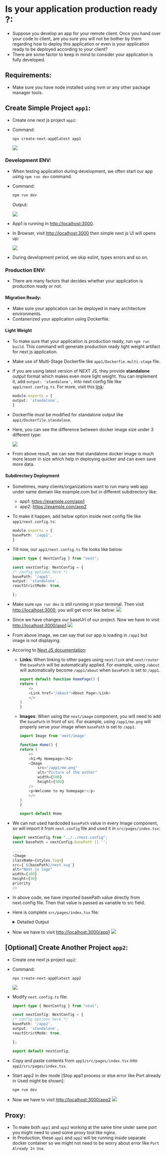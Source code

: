 # Is your application production ready ?:
- Suppose you develop an app for your remote client. Once you hand over your code to client, are you sure you will not be bother by them regarding  how to deploy this application or even is your application ready to be deployed according to your client? 
- There are some factor to keep in mind to consider your application is fully developed.

## Requirements:
- Make sure you have node installed using nvm or any other package manager tools.

## Create Simple Project `app1`:
- Create one next js project `app1`:
- Command: 
    ```
    npx create-next-app@latest app1
    ```

    <img src="Assets/app1-project-create.png">

### Development ENV:
- When testing application during development, we often start our app using `npm run dev` command.
- Command:
    ```ts
    npm run dev
    ```

    Output:

    <img src="Assets/dev-env.png">

- App1 is running in [http://localhost:3000](http://localhost:3000).

- In Browser, visit [http://localhost:3000](http://localhost:3000) then simple next js UI will opens up:

    <img src="Assets/dev-env-ui.png">

- During development period, we skip eslint, types errors and so on.

### Production ENV:
- There are many factors that decides whether your application is production ready or not.

#### Migration Ready:
- Make sure your application can be deployed in many architecture environments.
- Contanerized your application using Dockerfile.

#### Light Weight 
- To make sure that your application is production ready, run `npm run build`. This command will generate production ready light weight artifact for next js application.
- Make use of Multi-Stage Dockerfile like `app1/Dockerfie.multi-stage` file.
- If you are using latest version of NEXT JS, they provide **standalone** output format which makes even more light weight. You can implement it, add `output: 'standalone',` into next config file like `app1/next.config.ts`. For more, visit this [link](https://nextjs.org/docs/pages/api-reference/config/next-config-js/output):
    ```ts
    module.exports = {
    output: 'standalone',
    }
    ```
- Dockerfile must be modified for standalone output like `app1/Dockerfile.standalone`.
- Here, you can see the difference between docker image size under 3 different type:

    <img src="Assets/docker-images-comparision.png">

- From above result, we can see that standalone docker image is much more lesser in size which help in deploying quicker and can even save more data.

#### Subdirectory Deployment 
- Sometimes, many clients/organizations want to run many web app under same domain like example.com but in different subdirectory like:
    - app1: https://example.com/app1
    - app2: https://example.com/app2

- To make it happen, add below option inside next config file like `app1/next.config.ts`:
    ```ts
    module.exports = {
    basePath: '/app1',
    }
    ```

- Till now, our `app1/next.config.ts` file looks like below:
    ```ts
    import type { NextConfig } from "next";

    const nextConfig: NextConfig = {
    /* config options here */
    basePath: '/app1',
    output: 'standalone',
    reactStrictMode: true,

    };

- Make sure `npm run dev` is still running in your terminal. Then visit [http://localhost:3000](http://localhost:3000), you will get error like below:
    <img src="Assets/app1-ui-basepath-error.png">

- Since we have changes our baseUrl of our project. Now we have to visit [http://localhost:3000/app1](http://localhost:3000/app1)
    <img src="Assets/dev-path-app1.png">

- From above image, we can say that our app is loading in `/app1` but image is not displaying.

- Accoring to [Next JS documentation](https://nextjs.org/docs/app/api-reference/config/next-config-js/basePath):
    - **Links:** When linking to other pages using `next/link` and `next/router` the `basePath` will be automatically applied. For example, using `/about` will automatically become `/app1/about` when `basePath` is set to `/app1`.
        ```ts
        export default function HomePage() {
        return (
            <>
            <Link href="/about">About Page</Link>
            </>
        )
        }
        ```

    - **Images**: When using the `next/image` component, you will need to add the `basePath` in front of src. For example, using `/app1/me.png` will properly serve your image when `basePath` is set to `/app1`.
        ```ts
        import Image from 'next/image'
        
        function Home() {
        return (
            <>
            <h1>My Homepage</h1>
            <Image
                src="/app1/me.png"
                alt="Picture of the author"
                width={500}
                height={500}
            />
            <p>Welcome to my homepage!</p>
            </>
        )
        }
        
        export default Home
        ```

- We can not used hardcoded `basePath` value in every Image component, so will import it from `next.config` file and used it in `src/pages/index.tsx`:
    ```ts
    import nextConfig from "../../next.config";
    const basePath = nextConfig.basePath || '';

    ....
    <Image
    className={styles.logo}
    src={`${basePath}/next.svg`}
    alt="Next.js logo"
    width={180}
    height={38}
    priority
    />
    ```
- In above code, we have imported basePath value directly from next.config file. Then that value is passed as variable to src field.
- Here is complete `src/pages/index.tsx` file:
    <details><summary> Detailed Output </summary><blockquote>

    ~~~ts
    import Head from "next/head";
    import Image from "next/image";
    import { Geist, Geist_Mono } from "next/font/google";
    import styles from "@/styles/Home.module.css";

    import nextConfig from "../../next.config";
    const basePath = nextConfig.basePath || '';

    const geistSans = Geist({
    variable: "--font-geist-sans",
    subsets: ["latin"],
    });

    const geistMono = Geist_Mono({
    variable: "--font-geist-mono",
    subsets: ["latin"],
    });

    export default function Home() {
    return (
        <>
        <Head>
            <title>Create Next App</title>
            <meta name="description" content="Generated by create next app" />
            <meta name="viewport" content="width=device-width, initial-scale=1" />
            <link rel="icon" href={`${basePath}/favicon.ico`} />
        </Head>
        <div
            className={`${styles.page} ${geistSans.variable} ${geistMono.variable}`}
        >
            <main className={styles.main}>
            <Image
                className={styles.logo}
                src={`${basePath}/next.svg`}
                alt="Next.js logo"
                width={180}
                height={38}
                priority
            />
            <ol>
                <li>
                Get started by editing <code>src/pages/index.tsx</code>.
                </li>
                <li>Save and see your changes instantly.</li>
            </ol>

            <div className={styles.ctas}>
                <a
                className={styles.primary}
                href="https://vercel.com/new?utm_source=create-next-app&utm_medium=default-template&utm_campaign=create-next-app"
                target="_blank"
                rel="noopener noreferrer"
                >
                <Image
                    className={styles.logo}
                    src={`${basePath}/vercel.svg`}
                    alt="Vercel logomark"
                    width={20}
                    height={20}
                />
                Deploy now
                </a>
                <a
                href="https://nextjs.org/docs?utm_source=create-next-app&utm_medium=default-template&utm_campaign=create-next-app"
                target="_blank"
                rel="noopener noreferrer"
                className={styles.secondary}
                >
                Read our docs
                </a>
            </div>
            </main>
            <footer className={styles.footer}>
            <a
                href="https://nextjs.org/learn?utm_source=create-next-app&utm_medium=default-template&utm_campaign=create-next-app"
                target="_blank"
                rel="noopener noreferrer"
            >
                <Image
                aria-hidden
                src={`${basePath}/file.svg`}
                alt="File icon"
                width={16}
                height={16}
                />
                Learn
            </a>
            <a
                href="https://vercel.com/templates?framework=next.js&utm_source=create-next-app&utm_medium=default-template&utm_campaign=create-next-app"
                target="_blank"
                rel="noopener noreferrer"
            >
                <Image
                aria-hidden
                src={`${basePath}/window.svg`}
                alt="Window icon"
                width={16}
                height={16}
                />
                Examples
            </a>
            <a
                href="https://nextjs.org?utm_source=create-next-app&utm_medium=default-template&utm_campaign=create-next-app"
                target="_blank"
                rel="noopener noreferrer"
            >
                <Image
                aria-hidden
                src={`${basePath}/globe.svg`}
                alt="Globe icon"
                width={16}
                height={16}
                />
                Go to nextjs.org →
            </a>
            </footer>
        </div>
        </>
    );
    }
    ~~~

    </blockquote></details>

- Now we have to visit [http://localhost:3000/app1](http://localhost:3000/app1)
    <img src="Assets/app1-image-load.png">



## [Optional] Create Another Project `app2`:
- Create one next js project `app2`:
- Command: 
    ```
    npx create-next-app@latest app2
    ```

    <img src="Assets/app2-project-create.png">

- Modify `next.config.ts` file:
    ```ts
    import type { NextConfig } from "next";

    const nextConfig: NextConfig = {
    /* config options here */
    basePath: '/app2',
    output: 'standalone',
    reactStrictMode: true,

    };

    export default nextConfig;
    ```

- Copy and paste contents from `app1/src/pages/index.tsx` into `app2/src/pages/index.tsx`.
- Start app2 in dev mode [Stop app1 process or else error like Port already in Used might be shown]:
    ```ts
    npm run dev
    ```

- Now we have to visit [http://localhost:3000/app2](http://localhost:3000/app2)
    <img src="Assets/app2-image-load.png">


## Proxy:
- To make both `app1` and `app2` working at the same time under same port you might need to used some proxy tool like nginx.
- In Production, these `app1` and `app2` will be running inside separate docker container so we might not need to be worry about error like `Port Already In Use`.